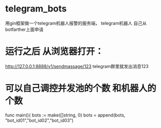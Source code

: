 # telegram_bots
用gin框架做一个telegram机器人报警的服务端，
telegram机器人 自己从botfarther上面申请
# 运行之后 从浏览器打开：
http://127.0.0.1:8888/v1/sendmassage/123
telegram群里就发出消息123 
# 可以自己调控并发池的个数 和机器人的个数

func main(){
	bots := make([]string, 0)
	bots = append(bots, "bot_id01","bot_id02","bot_id03")
  
  
  
